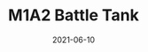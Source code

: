 ---
title: "M1A2 Battle Tank"
date: "2021-06-10"
cover_img: "https://lh3.googleusercontent.com/I51zJ-GJ-iPPt8RbKCY7s6PhTrIfxK9FI5c5DTbsi8Qi9l3oAvm-MOYHa9OWoLp4xGNC7lo604ZkU2ZuaeXnhAe4ScDayZ-BXqJNJkr_FRVJq1q8UYdWWDYSBPo18-9F6PlkGoRUQg=w2400"
img1: "https://lh3.googleusercontent.com/-9A_ndPu_AdXu2Fb0yM8HIBTzvyOSr7B-c1mV4egyX3Q6b5nMVMJyC_xdLTM3prHI9v3zXv6lcgH5_MWZsAoM3GriTOzgDkz_O-2qSwFHKLZ3jZQGOWcBHkXNaDgiFlrrUGG1kBM0g=w2400"
img2: "https://lh3.googleusercontent.com/G4Y7qUoDCEv8w81U0A1TFUwt-jcp16gvrv7dPYGWknL2LoKPGesgRwl-QHprobjgWk23ZL9BtLCoRe8a_pzSvNCftRAIPWPxxoA8MB55PWn-CDSOlVdTv7kgoCb4WuSO167q1PA8-g=w2400"
img3: "https://lh3.googleusercontent.com/Ee_JVeYxUOYCTQEIrLKrfT4rPxZ7n95tmemW5t6R3Q0spS89tIvHdHqykspDGf5adPfWaSqQoHaa00FlpIQ5sAHMERBLxcoJ44QXLKicdb833-Ni0lGhXBzLNRXk88bhpwvGPLTDUw=w2400"
img4: "https://lh3.googleusercontent.com/eiJFPNbDmD1Z7AOGHcgoKUA1HT2zS5N2K3YhBoNnxT4Xe12IrQjcnu6nyRkY3cBuuLek3hH53V0GHqSiJKYt5QSE-QpE4f2O-7MpNa92ZT5vyVWotrBx1ODakAoZrMlKIWZV5iQkBQ=w2400"
img5: "https://lh3.googleusercontent.com/v_je6HXT-vkTG8Zeo7Asi9afu3uyChTF-T2URlrhjuhV5n5_mz2IbRLOiTwCUehczkHAOd7bZRdBW4iDBqdw09qcPDdoqCMycBltuL5J6mDOpQyYBHVZ0do5j1RCRVpvd6biv06Fhg=w2400"
---